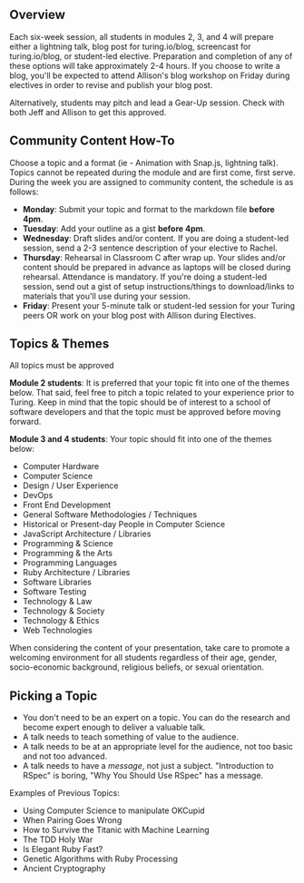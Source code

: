 ## Overview

Each six-week session, all students in modules 2, 3, and 4 will prepare either a lightning talk, blog post for turing.io/blog, screencast for turing.io/blog, or student-led elective. Preparation and completion of any of these options will take approximately 2-4 hours. If you choose to write a blog, you'll be expected to attend Allison's blog workshop on Friday during electives in order to revise and publish your blog post. 

Alternatively, students may pitch and lead a Gear-Up session. Check with both Jeff and Allison to get this approved. 

## Community Content How-To

Choose a topic and a format (ie - Animation with Snap.js, lightning talk). Topics cannot be repeated during the module and are first come, first serve. During the week you are assigned to community content, the schedule is as follows: 

* **Monday**: Submit your topic and format to the markdown file **before 4pm**. 
* **Tuesday**: Add your outline as a gist **before 4pm**.
* **Wednesday**: Draft slides and/or content. If you are doing a student-led session, send a 2-3 sentence description of your elective to Rachel.
* **Thursday**: Rehearsal in Classroom C after wrap up. Your slides and/or content should be prepared in advance as laptops will be closed during rehearsal. Attendance is mandatory. If you're doing a student-led session, send out a gist of setup instructions/things to download/links to materials that you'll use during your session. 
* **Friday**: Present your 5-minute talk or student-led session for your Turing peers OR work on your blog post with Allison during Electives. 

## Topics & Themes

All topics must be approved 

**Module 2 students**: It is preferred that your topic fit into one of the themes below. That said, feel free to pitch a topic related to your experience prior to Turing. Keep in mind that the topic should be of interest to a school of software developers and that the topic must be approved before moving forward. 

**Module 3 and 4 students**: Your topic should fit into one of the themes below:

* Computer Hardware
* Computer Science
* Design / User Experience
* DevOps
* Front End Development
* General Software Methodologies / Techniques
* Historical or Present-day People in Computer Science
* JavaScript Architecture / Libraries
* Programming & Science
* Programming & the Arts
* Programming Languages
* Ruby Architecture / Libraries
* Software Libraries
* Software Testing
* Technology & Law
* Technology & Society
* Technology & Ethics
* Web Technologies

When considering the content of your presentation, take care to promote a welcoming environment for all students regardless of their age, gender, socio-economic background, religious beliefs, or sexual orientation. 

## Picking a Topic

* You don't need to be an expert on a topic. You can do the research and become expert enough to deliver a valuable talk.
* A talk needs to teach something of value to the audience.
* A talk needs to be at an appropriate level for the audience, not too basic and not too advanced.
* A talk needs to have a *message*, not just a subject. "Introduction to RSpec" is boring, "Why You Should Use RSpec" has a message.

Examples of Previous Topics: 

* Using Computer Science to manipulate OKCupid
* When Pairing Goes Wrong
* How to Survive the Titanic with Machine Learning
* The TDD Holy War
* Is Elegant Ruby Fast?
* Genetic Algorithms with Ruby Processing
* Ancient Cryptography
